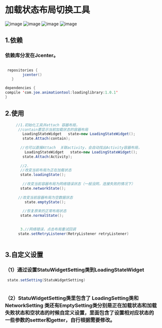 # 加载状态布局切换工具
![image](https://github.com/joelan/LoadStatuWidget/raw/master/screenshoot/1.png)
![image](https://github.com/joelan/LoadStatuWidget/raw/master/screenshoot/2.png)
![image](https://github.com/joelan/LoadStatuWidget/raw/master/screenshoot/3.png)
![image](https://github.com/joelan/LoadStatuWidget/raw/master/screenshoot/4.png)
## 1.依赖
### 依赖库分发在Jcenter。
```java

 repositories { 
        jcenter()
   }

dependencies {
compile 'com.joe.animationtool:loadinglibrary:1.0.1'
}
```

## 2.使用

```java
     //1.初始化工具并attach 容器布局，
      //contain要显示当前加载状态的容器布局
        LoadingStateWidget   state=new LoadingStateWidget();
        state.Attach(contain);
        
       //也可以直接Attach  关联activity，会自动找出Activity容器布局，
         LoadingStateWidget   state=new LoadingStateWidget();
        state.Attach(Activity);
        
       //2.
       //改变当前布局为正在加载状态
       state.loadingState();
       
        //改变当前容器布局为网络错误状态（一般没网，连接失败的情况下）
       state.networkState();
       
      //改变当前容器布局为空数据状态
         state.emptyState();
         
        //恢复原来的正常布局状态
       state.normalState();
       
       
       3.//网络错误，点击布局重试回调
      state.setRetryListener(RetryListener retryListener) 
       

```

## 3.自定义设置
### （1）通过设置StatuWidgetSetting类到LoadingStateWidget
```java
 state.setSetting(StatuWidgetSetting)
 
```
### （2）StatuWidgetSetting类里包含了 LoadingSetting类和NetworkSetting 类还有EmptySetting类分别是正在加载状态和加载失败状态和空状态的时候自定义设置，里面包含了设置相对应状态的一些参数的settter和getter，自行根据需要修改。


